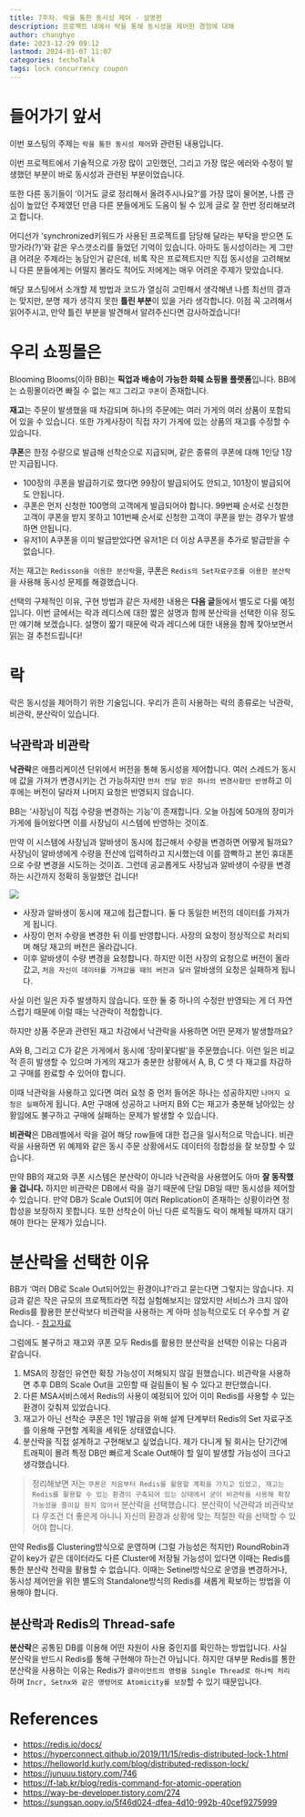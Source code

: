 ```yaml
---
title: 7주차. 락을 통한 동시성 제어 - 설명편
description: 프로젝트 내에서 락을 통해 동시성을 제어한 경험에 대해
author: changhyo
date: 2023-12-29 09:12
lastmod: 2024-01-07 11:07
categories: techoTalk
tags: lock concurrency coupon
---
```


# 들어가기 앞서

이번 포스팅의 주제는 `락을 통한 동시성 제어`와 관련된 내용입니다.

이번 프로젝트에서 기술적으로 가장 많이 고민했던, 그리고 가장 많은 에러와 수정이 발생했던 부분이 바로 동시성과 관련된 부분이었습니다.

또한 다른 동기들이 ‘이거도 글로 정리해서 올려주시나요?’를 가장 많이 물어본, 나름 관심이 높았던 주제였던 만큼 다른 분들에게도 도움이 될 수 있게 글로 잘 한번 정리해보려고 합니다.

어디선가 ‘synchronized키워드가 사용된 프로젝트를 담당해 달라는 부탁을 받으면 도망가라(?)’와 같은 우스갯소리를 들었던 기억이 있습니다. 아마도 동시성이라는 게 그만큼 어려운 주제라는 농담인거 같은데, 비록 작은 프로젝트지만 직접 동시성을 고려해보니 다른 분들에게는 어떨지 몰라도 적어도 저에게는 매우 어려운 주제가 맞았습니다.

해당 포스팅에서 소개할 제 방법과 코드가 열심히 고민해서 생각해낸 나름 최선의 결과는 맞지만, 분명 제가 생각지 못한 **틀린 부분**이 있을 거라 생각합니다. 이점 꼭 고려해서 읽어주시고, 만약 틀린 부분을 발견해서 알려주신다면 감사하겠습니다!

# 우리 쇼핑몰은

Blooming Blooms(이하 BB)는 **픽업과 배송이 가능한 화훼 쇼핑몰 플랫폼**입니다. BB에는 쇼핑몰이라면 빠질 수 없는 `재고` 그리고 `쿠폰`이 존재합니다. 

**재고**는 주문이 발생했을 때 차감되며 하나의 주문에는 여러 가게의 여러 상품이 포함되어 있을 수 있습니다. 또한 가게사장이 직접 자기 가게에 있는 상품의 재고를 수정할 수 있습니다.

**쿠폰**은 한정 수량으로 발급해 선착순으로 지급되며, 같은 종류의 쿠폰에 대해 1인당 1장만 지급됩니다. 

- 100장의 쿠폰을 발급하기로 했다면 99장이 발급되어도 안되고, 101장이 발급되어도 안됩니다.
- 쿠폰은 먼저 신청한 100명의 고객에게 발급되어야 합니다. 99번째 순서로 신청한 고객이 쿠폰을 받지 못하고 101번째 순서로 신청한 고객이 쿠폰을 받는 경우가 발생하면 안됩니다.
- 유저1이 A쿠폰을 이미 발급받았다면 유저1은 더 이상 A쿠폰을 추가로 발급받을 수 없습니다.

저는 재고는 `Redisson을 이용한 분산락`을, 쿠폰은 `Redis의 Set자료구조를 이용한 분산락`을 사용해 동시성 문제를 해결했습니다.

선택의 구체적인 이유, 구현 방법과 같은 자세한 내용은 **다음 글**들에서 별도로 다룰 예정입니다. 이번 글에서는 락과 레디스에 대한 짧은 설명과 함께 분산락을 선택한 이유 정도만 얘기해 보겠습니다. 설명이 짧기 때문에 락과 레디스에 대한 내용을 함께 찾아보면서 읽는 걸 추천드립니다!

# 락

락은 동시성을 제어하기 위한 기술입니다. 우리가 흔히 사용하는 락의 종류로는 낙관락, 비관락, 분산락이 있습니다.

## 낙관락과 비관락

**낙관락**은 애플리케이션 단위에서 버전을 통해 동시성을 제어합니다. 여러 스레드가 동시에 값을 가져가 변경시키는 건 가능하지만 `먼저 전달 받은 하나의 변경사항만 반영`하고 이후에는 버전이 달라져 나머지 요청은 반영되지 않습니다.

BB는 '사장님이 직접 수량을 변경하는 기능'이 존재합니다. 오늘 아침에 50개의 장미가 가게에 들어왔다면 이를 사장님이 시스템에 반영하는 것이죠.

만약 이 시스템에 사장님과 알바생이 동시에 접근해서 수량을 변경하면 어떻게 될까요? 사장님이 알바생에게 수량을 전산에 입력하라고 지시했는데 이를 깜빡하고 본인 휴대폰으로 수량 변경을 시도하는 것이죠. 그런데 공교롭게도 사장님과 알바생이 수량을 변경하는 시간까지 정확히 동일했던 겁니다! 

![](https://velog.velcdn.com/images/qwerty1434/post/91c76aa2-64d6-403c-af32-6aa671cf287f/image.png)


- 사장과 알바생이 동시에 재고에 접근합니다. 둘 다 동일한 버전의 데이터를 가져가게 됩니다.
- 사장이 먼저 수량을 변경한 뒤 이를 반영합니다. 사장의 요청이 정상적으로 처리되며 해당 재고의 버전은 올라갑니다.
- 이후 알바생이 수량 변경을 요청합니다. 하지만 이전 사장의 요청으로 버전이 올라갔고, `처음 자신이 데이터를 가져갔을 때의 버전과 달라` 알바생의 요청은 실패하게 됩니다.

사실 이런 일은 자주 발생하지 않습니다. 또한 둘 중 하나의 수정만 반영되는 게 더 자연스럽기 때문에 이럴 때는 낙관락이 적합합니다. 

하지만 상품 주문과 관련된 재고 차감에서 낙관락을 사용하면 어떤 문제가 발생할까요? 

A와 B, 그리고 C가 같은 가게에서 동시에 '장미꽃다발'을 주문했습니다. 이런 일은 비교적 흔히 발생할 수 있으며 가게의 재고가 충분한 상황에서 A, B, C 셋 다 재고를 차감하고 구매를 완료할 수 있어야 합니다. 

이때 낙관락을 사용하고 있다면 여러 요청 중 먼저 들어온 하나는 성공하지만 `나머지 요청은 실패`하게 됩니다. A만 구매에 성공하고 나머지 B와 C는 재고가 충분해 남아있는 상황임에도 불구하고 구매에 실패하는 문제가 발생할 수 있습니다.

**비관락**은 DB레벨에서 락을 걸어 해당 row들에 대한 접근을 일시적으로 막습니다. 비관락을 사용하면 위 예제와 같은 동시 주문 상황에서도 데이터의 정합성을 잘 보장할 수 있습니다. 

만약 BB의 재고와 쿠폰 시스템은 분산락이 아니라 낙관락을 사용했어도 아마 **잘 동작했을 겁니다.** 하지만 비관락은 DB에서 락을 걸기 때문에 단일 DB일 때만 동시성을 제어할 수 있습니다. 만약 DB가 Scale Out되어 여러 Replication이 존재하는 상황이라면 정합성을 보장하지 못합니다. 또한 선착순이 아닌 다른 로직들도 락이 해제될 때까지 대기해야 한다는 문제가 있습니다.

# 분산락을 선택한 이유

BB가 ‘여러 DB로 Scale Out되어있는 환경이냐?’라고 묻는다면 그렇지는 않습니다. 지금과 같은 작은 규모의 프로젝트라면 직접 실험해보지는 않았지만 서비스가 크지 않아 Redis를 활용한 분산락보다 비관락을 사용하는 게 아마 성능적으로도 더 우수할 거 같습니다. - [참고자료](https://www.inflearn.com/questions/889653/redis-%EB%A5%BC-%EC%9D%B4%EC%9A%A9%ED%95%9C-%EB%B6%84%EC%82%B0-%EB%9D%BD-%EA%B5%AC%ED%98%84%EC%9D%98-%EC%84%B1%EB%8A%A5-%EA%B4%80%EB%A0%A8-%EC%A7%88%EB%AC%B8)

그럼에도 불구하고 재고와 쿠폰 모두 Redis를 활용한 분산락을 선택한 이유는 다음과 같습니다.

1. MSA의 장점인 유연한 확장 가능성이 저해되지 않길 원했습니다. 비관락을 사용하면 추후 DB의 Scale Out을 고민할 때 걸림돌이 될 수 있다고 판단했습니다.
2. 다른 MSA서비스에서 Redis의 사용이 예정되어 있어 이미 Redis를 사용할 수 있는 환경이 갖춰져 있었습니다.
3. 재고가 아닌 선착순 쿠폰은 1인 1발급을 위해 설계 단계부터 Redis의 Set 자료구조를 이용해 구현할 계획을 세워둔 상태였습니다.
4. 분산락을 직접 설계하고 구현해보고 싶었습니다. 제가 다니게 될 회사는 단기간에 트래픽이 몰려 특정 DB만 빠르게 Scale Out해야 할 일이 발생할 가능성이 크다고 생각했습니다.

> 정리해보면 저는 `쿠폰은 처음부터 Redis를 활용할 계획을 가지고 있었고, 재고는 Redis를 활용할 수 있는 환경이 구축되어 있는 상태에서 굳이 비관락을 사용해 확장 가능성을 줄이길 원치 않아서` 분산락을 선택했습니다. 분산락이 낙관락과 비관락보다 무조건 더 좋은게 아니니 자신의 환경과 상황에 맞는 적절한 락을 선택할 수 있어야 합니다.
> 

만약 Redis를 Clustering방식으로 운영하며 (그럴 가능성은 적지만) RoundRobin과 같이 key가 같은 데이터라도 다른 Cluster에 저장될 가능성이 있다면 이때는 Redis를 통한 분산락 전략을 활용할 수 없습니다. 이때는 Setinel방식으로 운영을 변경하거나, 동시성 제어만을 위한 별도의 Standalone방식의 Redis를 새롭게 확보하는 방법을 이용해야 합니다.

## 분산락과 Redis의 Thread-safe

**분산락**은 공통된 DB를 이용해 어떤 자원이 사용 중인지를 확인하는 방법입니다. 사실 분산락을 반드시 Redis를 통해 구현해야 하는건 아닙니다. 하지만 대부분 Redis를 통한 분산락을 사용하는 이유는 Redis가 `클라이언트의 명령을 Single Thread로 하나씩 처리`하며 `Incr, Setnx와 같은 명령어로 Atomicity를 보장`할 수 있기 때문입니다. 

# References

- https://redis.io/docs/
- https://hyperconnect.github.io/2019/11/15/redis-distributed-lock-1.html
- https://helloworld.kurly.com/blog/distributed-redisson-lock/
- https://junuuu.tistory.com/746
- https://f-lab.kr/blog/redis-command-for-atomic-operation
- https://way-be-developer.tistory.com/274
- https://sungsan.oopy.io/5f46d024-dfea-4d10-992b-40cef9275999
